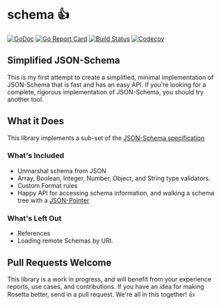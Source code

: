 # schema 👍


[![GoDoc](http://img.shields.io/badge/go-documentation-blue.svg?style=flat-square)](https://pkg.go.dev/github.com/benpate/schema)
[![Go Report Card](https://goreportcard.com/badge/github.com/benpate/schema?style=flat-square)](https://goreportcard.com/report/github.com/benpate/schema)
[![Build Status](http://img.shields.io/travis/benpate/schema.svg?style=flat-square)](https://travis-ci.org/benpate/schema)
[![Codecov](https://img.shields.io/codecov/c/github/benpate/schema.svg?style=flat-square)](https://codecov.io/gh/benpate/schema)


## Simplified JSON-Schema

This is my first attempt to create a simplified, minimal implementation of JSON-Schema that is fast and has an easy API.  If you're looking for a complete, rigorous implementation of JSON-Schema, you should try another tool.

## What it Does

This library implements a sub-set of the [JSON-Schema specification](http://json-schema.org)

### What's Included

* Unmarshal schema from JSON
* Array, Boolean, Integer, Number, Object, and String type validators.
* Custom Format rules
* Happy API for accessing schema information, and walking a schema tree with a [JSON-Pointer](https://tools.ietf.org/html/rfc6901)

### What's Left Out

* References
* Loading remote Schemas by URI.


## Pull Requests Welcome

This library is a work in progress, and will benefit from your experience reports, use cases, and contributions.  If you have an idea for making Rosetta better, send in a pull request.  We're all in this together! 👍